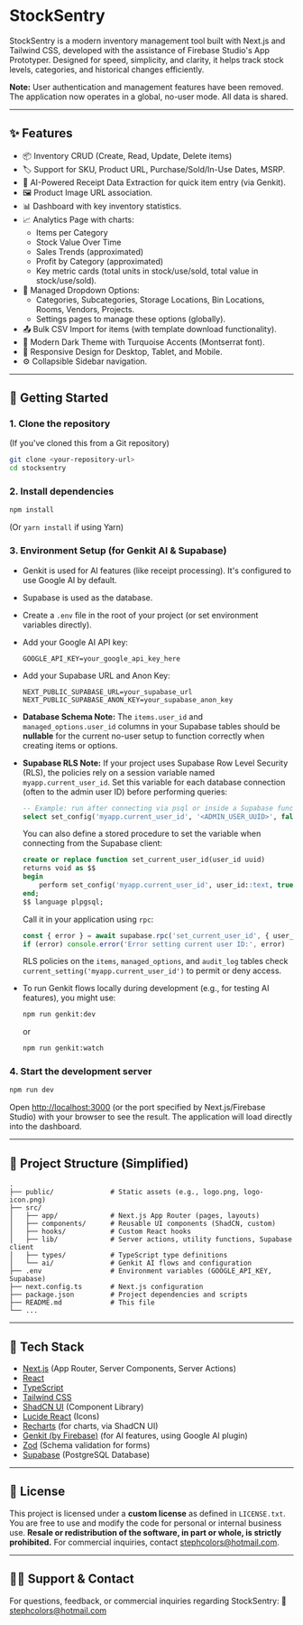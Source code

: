 # StockSentry

StockSentry is a modern inventory management tool built with Next.js and Tailwind CSS, developed with the assistance of Firebase Studio's App Prototyper. Designed for speed, simplicity, and clarity, it helps track stock levels, categories, and historical changes efficiently.

**Note:** User authentication and management features have been removed. The application now operates in a global, no-user mode. All data is shared.

---

## ✨ Features

*   📦 Inventory CRUD (Create, Read, Update, Delete items)
*   🏷️ Support for SKU, Product URL, Purchase/Sold/In-Use Dates, MSRP.
*   📝 AI-Powered Receipt Data Extraction for quick item entry (via Genkit).
*   🖼️ Product Image URL association.
*   📊 Dashboard with key inventory statistics.
*   📈 Analytics Page with charts:
    *   Items per Category
    *   Stock Value Over Time
    *   Sales Trends (approximated)
    *   Profit by Category (approximated)
    *   Key metric cards (total units in stock/use/sold, total value in stock/use/sold).
*   📂 Managed Dropdown Options:
    *   Categories, Subcategories, Storage Locations, Bin Locations, Rooms, Vendors, Projects.
    *   Settings pages to manage these options (globally).
*   📤 Bulk CSV Import for items (with template download functionality).
*   🎨 Modern Dark Theme with Turquoise Accents (Montserrat font).
*   📱 Responsive Design for Desktop, Tablet, and Mobile.
*   ⚙️ Collapsible Sidebar navigation.

---

## 🚀 Getting Started

### 1. Clone the repository
(If you've cloned this from a Git repository)
```bash
git clone <your-repository-url>
cd stocksentry
```

### 2. Install dependencies
```bash
npm install
```
(Or `yarn install` if using Yarn)

### 3. Environment Setup (for Genkit AI & Supabase)
*   Genkit is used for AI features (like receipt processing). It's configured to use Google AI by default.
*   Supabase is used as the database.
*   Create a `.env` file in the root of your project (or set environment variables directly).
*   Add your Google AI API key:
    ```
    GOOGLE_API_KEY=your_google_api_key_here
    ```
*   Add your Supabase URL and Anon Key:
    ```
    NEXT_PUBLIC_SUPABASE_URL=your_supabase_url
    NEXT_PUBLIC_SUPABASE_ANON_KEY=your_supabase_anon_key
    ```
*   **Database Schema Note:** The `items.user_id` and `managed_options.user_id` columns in your Supabase tables should be **nullable** for the current no-user setup to function correctly when creating items or options.
*   **Supabase RLS Note:** If your project uses Supabase Row Level Security (RLS), the policies rely on a session variable named `myapp.current_user_id`.
    Set this variable for each database connection (often to the admin user ID) before performing queries:

    ```sql
    -- Example: run after connecting via psql or inside a Supabase function
    select set_config('myapp.current_user_id', '<ADMIN_USER_UUID>', false);
    ```

    You can also define a stored procedure to set the variable when connecting from the Supabase client:

    ```sql
    create or replace function set_current_user_id(user_id uuid)
    returns void as $$
    begin
        perform set_config('myapp.current_user_id', user_id::text, true);
    end;
    $$ language plpgsql;
    ```

    Call it in your application using `rpc`:

    ```ts
    const { error } = await supabase.rpc('set_current_user_id', { user_id: yourUserId })
    if (error) console.error('Error setting current user ID:', error)
    ```

    RLS policies on the `items`, `managed_options`, and `audit_log` tables check
    `current_setting('myapp.current_user_id')` to permit or deny access.

*   To run Genkit flows locally during development (e.g., for testing AI features), you might use:
    ```bash
    npm run genkit:dev
    ```
    or
    ```bash
    npm run genkit:watch
    ```

### 4. Start the development server
```bash
npm run dev
```
Open [http://localhost:3000](http://localhost:3000) (or the port specified by Next.js/Firebase Studio) with your browser to see the result. The application will load directly into the dashboard.

---

## 📁 Project Structure (Simplified)

```
.
├── public/              # Static assets (e.g., logo.png, logo-icon.png)
├── src/
│   ├── app/             # Next.js App Router (pages, layouts)
│   ├── components/      # Reusable UI components (ShadCN, custom)
│   ├── hooks/           # Custom React hooks
│   ├── lib/             # Server actions, utility functions, Supabase client
│   ├── types/           # TypeScript type definitions
│   └── ai/              # Genkit AI flows and configuration
├── .env                 # Environment variables (GOOGLE_API_KEY, Supabase)
├── next.config.ts       # Next.js configuration
├── package.json         # Project dependencies and scripts
├── README.md            # This file
└── ...
```

---

## 🧠 Tech Stack

*   [Next.js](https://nextjs.org/) (App Router, Server Components, Server Actions)
*   [React](https://react.dev/)
*   [TypeScript](https://www.typescriptlang.org/)
*   [Tailwind CSS](https://tailwindcss.com/)
*   [ShadCN UI](https://ui.shadcn.com/) (Component Library)
*   [Lucide React](https://lucide.dev/) (Icons)
*   [Recharts](https://recharts.org/) (for charts, via ShadCN UI)
*   [Genkit (by Firebase)](https://firebase.google.com/docs/genkit) (for AI features, using Google AI plugin)
*   [Zod](https://zod.dev/) (Schema validation for forms)
*   [Supabase](https://supabase.com/) (PostgreSQL Database)

---

## 📜 License

This project is licensed under a **custom license** as defined in `LICENSE.txt`.
You are free to use and modify the code for personal or internal business use.
**Resale or redistribution of the software, in part or whole, is strictly prohibited.**
For commercial inquiries, contact [stephcolors@hotmail.com](mailto:stephcolors@hotmail.com).

---

## 🙋‍♂️ Support & Contact

For questions, feedback, or commercial inquiries regarding StockSentry:
📧 [stephcolors@hotmail.com](mailto:stephcolors@hotmail.com)
